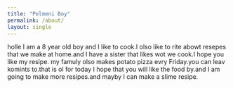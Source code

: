 ```yaml
---
title: "Pelmeni Boy"
permalink: /about/
layout: single
---
```


 holle I am a 8 year old boy and I like to cook.I olso like to rite abowt resepes that we make at home.and I have a sister that likes wot we cook.I hope you like my resipe. my famuly olso makes potato pizza evry Friday.you can leav komints to.that is ol for today I hope that you will like the food by.and I am going to make more resipes.and mayby I can make a slime resipe.


